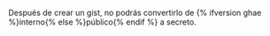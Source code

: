 Después de crear un gist, no podrás convertirlo de {% ifversion ghae %}interno{% else %}público{% endif %} a secreto.
